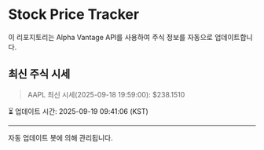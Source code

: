 
# Stock Price Tracker

이 리포지토리는 Alpha Vantage API를 사용하여 주식 정보를 자동으로 업데이트합니다.

## 최신 주식 시세
> AAPL 최신 시세(2025-09-18 19:59:00): $238.1510

⏳ 업데이트 시간: 2025-09-19 09:41:06 (KST)

---
자동 업데이트 봇에 의해 관리됩니다.

